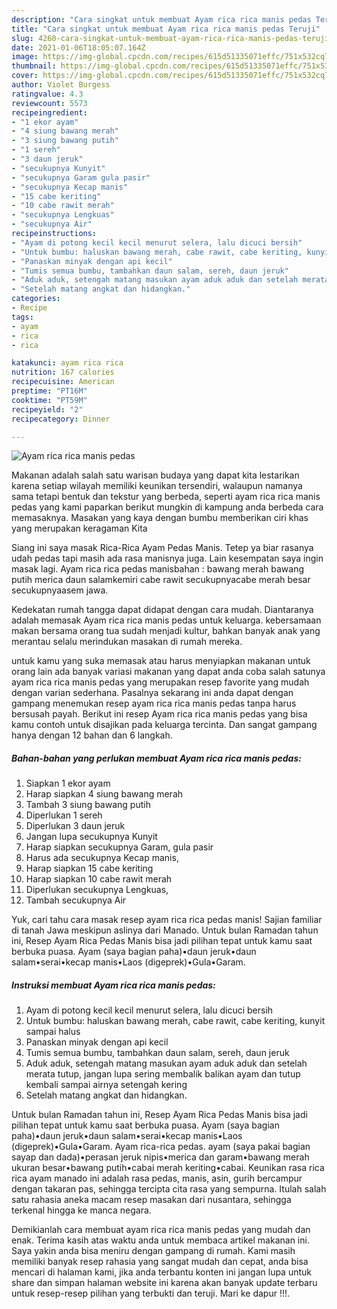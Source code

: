 ```yaml
---
description: "Cara singkat untuk membuat Ayam rica rica manis pedas Teruji"
title: "Cara singkat untuk membuat Ayam rica rica manis pedas Teruji"
slug: 4260-cara-singkat-untuk-membuat-ayam-rica-rica-manis-pedas-teruji
date: 2021-01-06T18:05:07.164Z
image: https://img-global.cpcdn.com/recipes/615d51335071effc/751x532cq70/ayam-rica-rica-manis-pedas-foto-resep-utama.jpg
thumbnail: https://img-global.cpcdn.com/recipes/615d51335071effc/751x532cq70/ayam-rica-rica-manis-pedas-foto-resep-utama.jpg
cover: https://img-global.cpcdn.com/recipes/615d51335071effc/751x532cq70/ayam-rica-rica-manis-pedas-foto-resep-utama.jpg
author: Violet Burgess
ratingvalue: 4.3
reviewcount: 5573
recipeingredient:
- "1 ekor ayam"
- "4 siung bawang merah"
- "3 siung bawang putih"
- "1 sereh"
- "3 daun jeruk"
- "secukupnya Kunyit"
- "secukupnya Garam gula pasir"
- "secukupnya Kecap manis"
- "15 cabe keriting"
- "10 cabe rawit merah"
- "secukupnya Lengkuas"
- "secukupnya Air"
recipeinstructions:
- "Ayam di potong kecil kecil menurut selera, lalu dicuci bersih"
- "Untuk bumbu: haluskan bawang merah, cabe rawit, cabe keriting, kunyit sampai halus"
- "Panaskan minyak dengan api kecil"
- "Tumis semua bumbu, tambahkan daun salam, sereh, daun jeruk"
- "Aduk aduk, setengah matang masukan ayam aduk aduk dan setelah merata tutup, jangan lupa sering membalik balikan ayam dan tutup kembali sampai airnya setengah kering"
- "Setelah matang angkat dan hidangkan."
categories:
- Recipe
tags:
- ayam
- rica
- rica

katakunci: ayam rica rica 
nutrition: 167 calories
recipecuisine: American
preptime: "PT16M"
cooktime: "PT59M"
recipeyield: "2"
recipecategory: Dinner

---
```



![Ayam rica rica manis pedas](https://img-global.cpcdn.com/recipes/615d51335071effc/751x532cq70/ayam-rica-rica-manis-pedas-foto-resep-utama.jpg)

Makanan adalah salah satu warisan budaya yang dapat kita lestarikan karena setiap wilayah memiliki keunikan tersendiri, walaupun namanya sama tetapi bentuk dan tekstur yang berbeda, seperti ayam rica rica manis pedas yang kami paparkan berikut mungkin di kampung anda berbeda cara memasaknya. Masakan yang kaya dengan bumbu memberikan ciri khas yang merupakan keragaman Kita

Siang ini saya masak Rica-Rica Ayam Pedas Manis. Tetep ya biar rasanya udah pedas tapi masih ada rasa manisnya juga. Lain kesempatan saya ingin masak lagi. Ayam rica rica pedas manisbahan : bawang merah bawang putih merica daun salamkemiri cabe rawit secukupnyacabe merah besar secukupnyaasem jawa.

Kedekatan rumah tangga dapat didapat dengan cara mudah. Diantaranya adalah memasak Ayam rica rica manis pedas untuk keluarga. kebersamaan makan bersama orang tua sudah menjadi kultur, bahkan banyak anak yang merantau selalu merindukan masakan di rumah mereka.

untuk kamu yang suka memasak atau harus menyiapkan makanan untuk orang lain ada banyak variasi makanan yang dapat anda coba salah satunya ayam rica rica manis pedas yang merupakan resep favorite yang mudah dengan varian sederhana. Pasalnya sekarang ini anda dapat dengan gampang menemukan resep ayam rica rica manis pedas tanpa harus bersusah payah.
Berikut ini resep Ayam rica rica manis pedas yang bisa kamu contoh untuk disajikan pada keluarga tercinta. Dan sangat gampang hanya dengan 12 bahan dan 6 langkah.


<!--inarticleads1-->

##### Bahan-bahan yang perlukan membuat Ayam rica rica manis pedas:

1. Siapkan 1 ekor ayam
1. Harap siapkan 4 siung bawang merah
1. Tambah 3 siung bawang putih
1. Diperlukan 1 sereh
1. Diperlukan 3 daun jeruk
1. Jangan lupa secukupnya Kunyit
1. Harap siapkan secukupnya Garam, gula pasir
1. Harus ada secukupnya Kecap manis,
1. Harap siapkan 15 cabe keriting
1. Harap siapkan 10 cabe rawit merah
1. Diperlukan secukupnya Lengkuas,
1. Tambah secukupnya Air


Yuk, cari tahu cara masak resep ayam rica rica pedas manis! Sajian familiar di tanah Jawa meskipun aslinya dari Manado. Untuk bulan Ramadan tahun ini, Resep Ayam Rica Pedas Manis bisa jadi pilihan tepat untuk kamu saat berbuka puasa. Ayam (saya bagian paha)•daun jeruk•daun salam•serai•kecap manis•Laos (digeprek)•Gula•Garam. 

<!--inarticleads2-->

##### Instruksi membuat  Ayam rica rica manis pedas:

1. Ayam di potong kecil kecil menurut selera, lalu dicuci bersih
1. Untuk bumbu: haluskan bawang merah, cabe rawit, cabe keriting, kunyit sampai halus
1. Panaskan minyak dengan api kecil
1. Tumis semua bumbu, tambahkan daun salam, sereh, daun jeruk
1. Aduk aduk, setengah matang masukan ayam aduk aduk dan setelah merata tutup, jangan lupa sering membalik balikan ayam dan tutup kembali sampai airnya setengah kering
1. Setelah matang angkat dan hidangkan.


Untuk bulan Ramadan tahun ini, Resep Ayam Rica Pedas Manis bisa jadi pilihan tepat untuk kamu saat berbuka puasa. Ayam (saya bagian paha)•daun jeruk•daun salam•serai•kecap manis•Laos (digeprek)•Gula•Garam. Ayam rica-rica pedas. ayam (saya pakai bagian sayap dan dada)•perasan jeruk nipis•merica dan garam•bawang merah ukuran besar•bawang putih•cabai merah keriting•cabai. Keunikan rasa rica rica ayam manado ini adalah rasa pedas, manis, asin, gurih bercampur dengan takaran pas, sehingga tercipta cita rasa yang sempurna. Itulah salah satu rahasia aneka macam resep masakan dari nusantara, sehingga terkenal hingga ke manca negara. 

Demikianlah cara membuat ayam rica rica manis pedas yang mudah dan enak. Terima kasih atas waktu anda untuk membaca artikel makanan ini. Saya yakin anda bisa meniru dengan gampang di rumah. Kami masih memiliki banyak resep rahasia yang sangat mudah dan cepat, anda bisa mencari di halaman kami, jika anda terbantu konten ini jangan lupa untuk share dan simpan halaman website ini karena akan banyak update terbaru untuk resep-resep pilihan yang terbukti dan teruji. Mari ke dapur !!!. 
